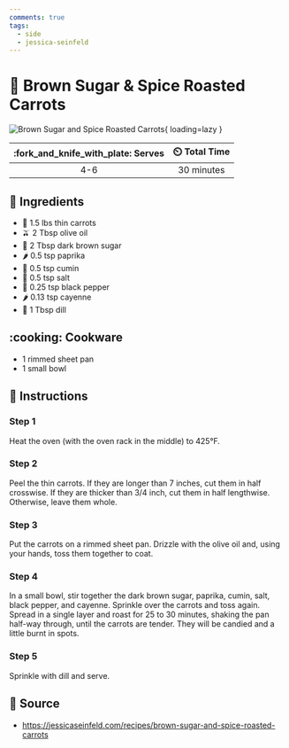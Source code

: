 ```yaml
---
comments: true
tags:
  - side
  - jessica-seinfeld
---
```

# :carrot: Brown Sugar & Spice Roasted Carrots

![Brown Sugar and Spice Roasted Carrots](../assets/images/brown-sugar-and-spice-roasted-carrots.jpg){ loading=lazy }

| :fork_and_knife_with_plate: Serves | :timer_clock: Total Time |
|:----------------------------------:|:-----------------------: |
| 4-6 | 30 minutes |

## :salt: Ingredients

- :carrot: 1.5 lbs thin carrots
- :olive: 2 Tbsp olive oil
- :maple_leaf: 2 Tbsp dark brown sugar
- :hot_pepper: 0.5 tsp paprika
- :herb: 0.5 tsp cumin
- :salt: 0.5 tsp salt
- :salt: 0.25 tsp black pepper
- :hot_pepper: 0.13 tsp cayenne
- :herb: 1 Tbsp dill

## :cooking: Cookware

- 1 rimmed sheet pan
- 1 small bowl

## :pencil: Instructions

### Step 1

Heat the oven (with the oven rack in the middle) to 425°F.

### Step 2

Peel the thin carrots. If they are longer than 7 inches, cut them in half crosswise. If they are thicker than 3/4 inch,
cut them in half lengthwise. Otherwise, leave them whole.

### Step 3

Put the carrots on a rimmed sheet pan. Drizzle with the olive oil and, using your hands, toss them together to coat.

### Step 4

In a small bowl, stir together the dark brown sugar, paprika, cumin, salt, black pepper, and cayenne. Sprinkle over the
carrots and toss again. Spread in a single layer and roast for 25 to 30 minutes, shaking the pan half-way through, until
the carrots are tender. They will be candied and a little burnt in spots.

### Step 5

Sprinkle with dill and serve.

## :link: Source

- <https://jessicaseinfeld.com/recipes/brown-sugar-and-spice-roasted-carrots>
